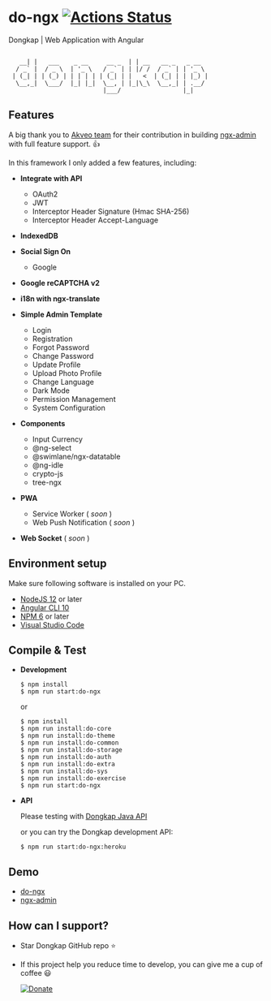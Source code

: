 # do-ngx [![Actions Status](https://github.com/ridlafadilah/do-ngx/workflows/Dongkap%20CI/badge.svg)](https://github.com/ridlafadilah/do-ngx/actions)
Dongkap | Web Application with Angular

```

   __| |   ___    _ __     __ _  | | __   __ _   _ __  
  / _` |  / _ \  | '_ \   / _` | | |/ /  / _` | | '_ \ 
 | (_| | | (_) | | | | | | (_| | |   <  | (_| | | |_) |
  \__,_|  \___/  |_| |_|  \__, | |_|\_\  \__,_| | .__/ 
                          |___/                 |_|    

```

## Features
A big thank you to [Akveo team](https://www.akveo.com?utm_campaign=services%20-%20akveo%20website%20-%20ngx_admin%20github%20readme&utm_source=ngx_admin&utm_medium=referral&utm_content=from_developers_made_by) for their contribution in building [ngx-admin](https://github.com/akveo/ngx-admin) with full feature support. :thumbsup:

In this framework I only added a few features, including:
* __Integrate with API__
  * OAuth2
  * JWT
  * Interceptor Header Signature (Hmac SHA-256)
  * Interceptor Header Accept-Language

* __IndexedDB__

* __Social Sign On__
  * Google

* __Google reCAPTCHA v2__

* __i18n with ngx-translate__

* __Simple Admin Template__
  * Login
  * Registration
  * Forgot Password
  * Change Password
  * Update Profile
  * Upload Photo Profile
  * Change Language
  * Dark Mode
  * Permission Management
  * System Configuration

* __Components__
  * Input Currency
  * @ng-select
  * @swimlane/ngx-datatable
  * @ng-idle
  * crypto-js
  * tree-ngx

* __PWA__
  * Service Worker ( _soon_ )
  * Web Push Notification ( _soon_ )

* __Web Socket__ ( _soon_ )


## Environment setup
Make sure following software is installed on your PC.
* [NodeJS 12](https://nodejs.org/en/download/) or later
* [Angular CLI 10](https://www.npmjs.com/package/@angular/cli)
* [NPM 6](https://www.npmjs.com/package/npm) or later
* [Visual Studio Code](https://code.visualstudio.com/download)


## Compile & Test
* __Development__

  ```
  $ npm install
  $ npm run start:do-ngx
  ```
  or
  ```
  $ npm install
  $ npm run install:do-core
  $ npm run install:do-theme
  $ npm run install:do-common
  $ npm run install:do-storage
  $ npm run install:do-auth
  $ npm run install:do-extra
  $ npm run install:do-sys
  $ npm run install:do-exercise
  $ npm run start:do-ngx
  ```

* __API__
  
  Please testing with [Dongkap Java API](https://github.com/ridlafadilah/do-api)
  
  or you can try the Dongkap development API:
  ```
  $ npm run start:do-ngx:heroku
  ```

## Demo
* [do-ngx](https://ridlafadilah.github.io/do-ngx)
* [ngx-admin](http://www.akveo.com/ngx-admin/?utm_campaign=ngx_admin%20-%20demo%20-%20ngx_admin%20github%20readme&utm_source=ngx_admin&utm_medium=referral&utm_content=live_demo_link)

## How can I support?
  * Star Dongkap GitHub repo :star:
  * If this project help you reduce time to develop, you can give me a cup of coffee :smiley:
    
    [![Donate](https://img.shields.io/badge/Donate-PayPal-green.svg)](http://paypal.me/ridlafadilah)
